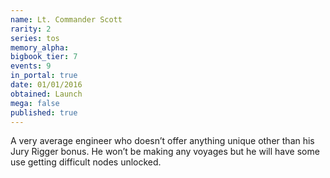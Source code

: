 ```yaml
---
name: Lt. Commander Scott
rarity: 2
series: tos
memory_alpha:
bigbook_tier: 7
events: 9
in_portal: true
date: 01/01/2016
obtained: Launch
mega: false
published: true
---
```


A very average engineer who doesn’t offer anything unique other than his Jury Rigger bonus. He won’t be making any voyages but he will have some use getting difficult nodes unlocked.
